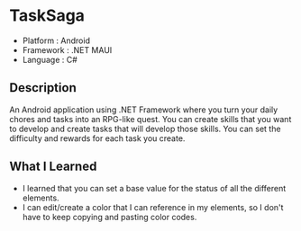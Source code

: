 # TaskSaga
- Platform  : Android
- Framework : .NET MAUI
- Language  : C#

## Description
An Android application using .NET Framework where you turn your daily chores and tasks into an RPG-like quest. You can create skills that you want to develop and create tasks that will develop those skills. You can set the difficulty and rewards for each task you create.

## What I Learned
* I  learned that you can set a base value for the status of all the different elements.
* I can edit/create a color that I can reference in my elements, so I don't have to keep copying and pasting color codes.
